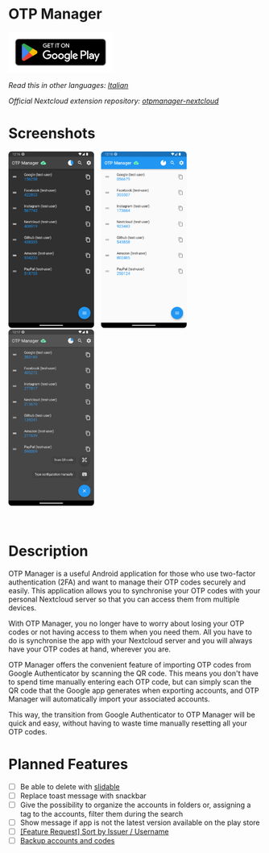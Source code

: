 # OTP Manager

[<img src="resources/img/google-play-badge.png" height="80">](https://play.google.com/store/apps/details?id=com.convertino.otp_manager)

*Read this in other languages: [Italian](README.it.md)*

*Official Nextcloud extension repository: [otpmanager-nextcloud](https://github.com/matteo-convertino/otpmanager-nextcloud)*

# Screenshots

<img src="resources/img/1.png" height="350">&emsp;<img src="resources/img/2.png" height="350">&emsp;<img src="resources/img/3.png" height="350">

<br>

# Description

OTP Manager is a useful Android application for those who use two-factor authentication (2FA) and want to manage their OTP codes securely and easily. This application allows you to synchronise your OTP codes with your personal Nextcloud server so that you can access them from multiple devices.

With OTP Manager, you no longer have to worry about losing your OTP codes or not having access to them when you need them. All you have to do is synchronise the app with your Nextcloud server and you will always have your OTP codes at hand, wherever you are.

OTP Manager offers the convenient feature of importing OTP codes from Google Authenticator by scanning the QR code. This means you don't have to spend time manually entering each OTP code, but can simply scan the QR code that the Google app generates when exporting accounts, and OTP Manager will automatically import your associated accounts.

This way, the transition from Google Authenticator to OTP Manager will be quick and easy, without having to waste time manually resetting all your OTP codes.

# Planned Features
- [ ] Be able to delete with [slidable](https://pub.dev/packages/flutter_slidable) 
- [ ] Replace toast message with snackbar
- [ ] Give the possibility to organize the accounts in folders or, assigning a tag to the accounts, filter them during the search
- [ ] Show message if app is not the latest version available on the play store
- [ ] [[Feature Request] Sort by Issuer / Username](https://github.com/matteo-convertino/otpmanager-app/issues/3)
- [ ] [Backup accounts and codes](https://github.com/matteo-convertino/otpmanager-nextcloud/issues/2)
